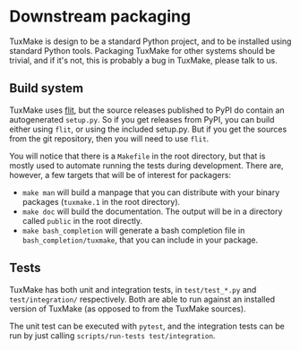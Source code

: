 # Downstream packaging

TuxMake is design to be a standard Python project, and to be installed using
standard Python tools. Packaging TuxMake for other systems should be trivial,
and if it's not, this is probably a bug in TuxMake, please talk to us.

## Build system

TuxMake uses [flit](https://flit.readthedocs.io/), but the source releases
published to PyPI do contain an autogenerated `setup.py`. So if you get
releases from PyPI, you can build either using `flit`, or using the included
setup.py. But if you get the sources from the git repository, then you will
need to use `flit`.

You will notice that there is a `Makefile` in the root directory, but that is
mostly used to automate running the tests during development. There are,
however, a few targets that will be of interest for packagers:

- `make man` will build a manpage that you can distribute with your binary
  packages (`tuxmake.1` in the root directory).
- `make doc` will build the documentation. The output will be in a directory
  called `public` in the root directly.
- `make bash_completion` will generate a bash completion file in
  `bash_completion/tuxmake`, that you can include in your package.

## Tests

TuxMake has both unit and integration tests, in `test/test_*.py` and
`test/integration/` respectively. Both are able to run against an installed
version of TuxMake (as opposed to from the TuxMake sources).

The unit test can be executed with `pytest`, and the integration tests can be
run by just calling `scripts/run-tests test/integration`.

